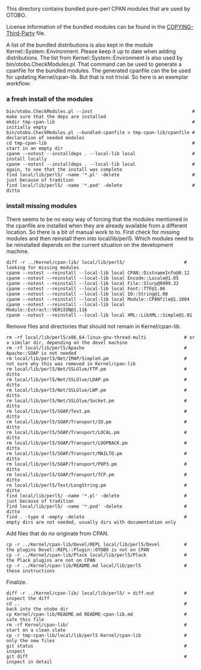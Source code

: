 This directory contains bundled pure-perl CPAN modules that are used by OTOBO.

License information of the bundled modules can be found in the
[COPYING-Third-Party](../../COPYING-Third-Party) file.

A list of the bundled distributions is also kept in the module Kernel::System::Environment. Please keep it
up to date when adding distributions. The list from Kernel::System::Environment is also used by
bin/otobo.CheckModules.pl. That command can be used to generate a cpanfile for the bundled modules.
The generated cpanfile can the be used for updating Kernel/cpan-lib.
But that is not trivial. So here is an exemplar workflow:

### a fresh install of the modules

    bin/otobo.CheckModules.pl --inst                                     # make sure that the deps are installed
    mkdir tmp-cpan-lib                                                   # initially empty
    bin/otobo.CheckModules.pl --bundled-cpanfile > tmp-cpan-lib/cpanfile # declaration of needed modules
    cd tmp-cpan-lib                                                      # start in an empty dir
    cpanm --notest --installdeps . --local-lib local                     # install locally
    cpanm --notest --installdeps . --local-lib local                     # again, to see that the install was complete
    find local/lib/perl5/ -name '*.pl' -delete                           # just because of tradition
    find local/lib/perl5/ -name '*.pod' -delete                          # ditto

### install missing modules

There seems to be no easy way of forcing that the modules mentioned in the cpanfile
are installed when they are already available from a different location. So there is
a bit of manual work to to. First check for missing modules and then reinstall
them into local/lib/perl5. Which modules need to be reinstalled depends on the
current situation on the development machine.

    diff -r ../Kernel/cpan-lib/ local/lib/perl5/                      # looking for missing modules
    cpanm --notest --reinstall --local-lib local CPAN::DistnameInfo@0.12
    cpanm --notest --reinstall --local-lib local Encode::Locale@1.05
    cpanm --notest --reinstall --local-lib local File::Slurp@9999.32
    cpanm --notest --reinstall --local-lib local Font::TTF@1.06
    cpanm --notest --reinstall --local-lib local IO::String@1.08
    cpanm --notest --reinstall --local-lib local Module::CPANfile@1.1004
    cpanm --notest --reinstall --local-lib local Module::Extract::VERSION@1.116
    cpanm --notest --reinstall --local-lib local XML::LibXML::Simple@1.01

Remove files and directories that should not remain in Kernel/cpan-lib.

    rm -rf local/lib/perl5/x86_64-linux-gnu-thread-multi              # or a similar dir, depending on the devel machine
    rm -rf local/lib/perl5/Apache                                     # Apache::SOAP is not needed
    rm local/lib/perl5/Net/IMAP/SimpleX.pm                            # not sure why this was removed in Kernel/cpan-lib
    rm local/lib/perl5/Net/SSLGlue/FTP.pm                             # ditto
    rm local/lib/perl5/Net/SSLGlue/LDAP.pm                            # ditto
    rm local/lib/perl5/Net/SSLGlue/LWP.pm                             # ditto
    rm local/lib/perl5/Net/SSLGlue/Socket.pm                          # ditto
    rm local/lib/perl5/SOAP/Test.pm                                   # ditto
    rm local/lib/perl5/SOAP/Transport/IO.pm                           # ditto
    rm local/lib/perl5/SOAP/Transport/LOCAL.pm                        # ditto
    rm local/lib/perl5/SOAP/Transport/LOOPBACK.pm                     # ditto
    rm local/lib/perl5/SOAP/Transport/MAILTO.pm                       # ditto
    rm local/lib/perl5/SOAP/Transport/POP3.pm                         # ditto
    rm local/lib/perl5/SOAP/Transport/TCP.pm                          # ditto
    rm local/lib/perl5/Test/LongString.pm                             # ditto
    find local/lib/perl5/ -name '*.pl' -delete                        # just because of tradition
    find local/lib/perl5/ -name '*.pod' -delete                       # ditto
    find . -type d -empty -delete                                     # empty dirs are not needed, usually dirs with documentation only

Add files that do no originate from CPAN.

    cp -r ../Kernel/cpan-lib/Devel/REPL local/lib/perl5/Devel         # the plugins Devel::REPL::Plugin::OTOBO is not on CPAN
    cp -r ../Kernel/cpan-lib/Plack local/lib/perl5/Plack              # the Plack plugins are not on CPAN
    cp -r ../Kernel/cpan-lib/README.md local/lib/perl5                # these instructions

Finalize.

    diff -r ../Kernel/cpan-lib/ local/lib/perl5/ > diff.out           # inspect the diff
    cd ..                                                             # back into the otobo dir
    cp Kernel/cpan-lib/README.md README-cpan-lib.md                   # safe this file
    rm -rf Kernel/cpan-lib/                                           # start on a clean slate
    cp -r tmp-cpan-lib/local/lib/perl5 Kernel/cpan-lib                # only the new files
    git status                                                        # inspect
    git diff                                                          # inspect in detail
